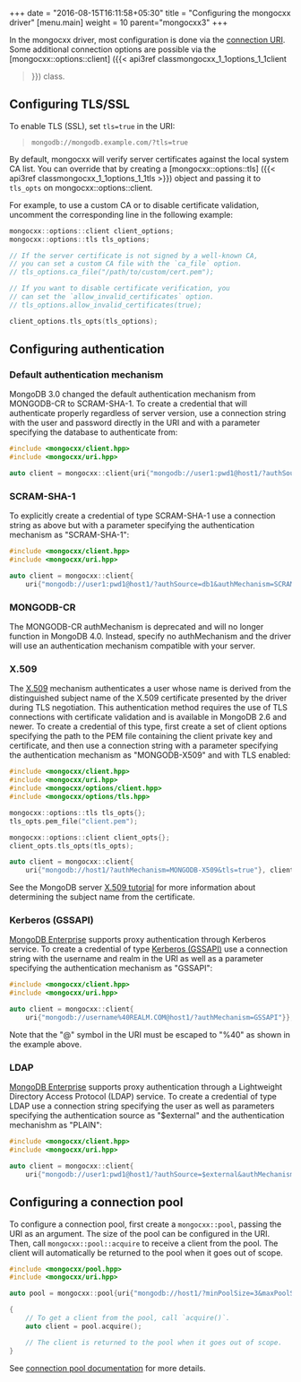 +++
date = "2016-08-15T16:11:58+05:30"
title = "Configuring the mongocxx driver"
[menu.main]
  weight = 10
  parent="mongocxx3"
+++

In the mongocxx driver, most configuration is done via the [connection
URI](https://docs.mongodb.com/master/reference/connection-string/).  Some
additional connection options are possible via the
[mongocxx::options::client] ({{< api3ref classmongocxx_1_1options_1_1client
>}}) class.

## Configuring TLS/SSL

To enable TLS (SSL), set `tls=true` in the URI:

> `mongodb://mongodb.example.com/?tls=true`

By default, mongocxx will verify server certificates against the local
system CA list.  You can override that by creating a
[mongocxx::options::tls] ({{< api3ref classmongocxx_1_1options_1_1tls >}})
object and passing it to `tls_opts` on mongocxx::options::client.

For example, to use a custom CA or to disable certificate validation,
uncomment the corresponding line in the following example:

```cpp
mongocxx::options::client client_options;
mongocxx::options::tls tls_options;

// If the server certificate is not signed by a well-known CA,
// you can set a custom CA file with the `ca_file` option.
// tls_options.ca_file("/path/to/custom/cert.pem");

// If you want to disable certificate verification, you
// can set the `allow_invalid_certificates` option.
// tls_options.allow_invalid_certificates(true);

client_options.tls_opts(tls_options);
```

## Configuring authentication

### Default authentication mechanism

MongoDB 3.0 changed the default authentication mechanism from MONGODB-CR
to SCRAM-SHA-1. To create a credential that will authenticate properly
regardless of server version, use a connection string with the user and
password directly in the URI and with a parameter specifying the database
to authenticate from:

```cpp
#include <mongocxx/client.hpp>
#include <mongocxx/uri.hpp>

auto client = mongocxx::client{uri{"mongodb://user1:pwd1@host1/?authSource=db1"}};
```

### SCRAM-SHA-1

To explicitly create a credential of type SCRAM-SHA-1 use a connection
string as above but with a parameter specifying the authentication
mechanism as "SCRAM-SHA-1":

```cpp
#include <mongocxx/client.hpp>
#include <mongocxx/uri.hpp>

auto client = mongocxx::client{
    uri{"mongodb://user1:pwd1@host1/?authSource=db1&authMechanism=SCRAM-SHA-1"}};
```

### MONGODB-CR

The MONGODB-CR authMechanism is deprecated and will no longer function in MongoDB 4.0. Instead, specify no authMechanism and the driver
will use an authentication mechanism compatible with your server.

### X.509

The [X.509](https://www.mongodb.org/dochub/core/x509)
mechanism authenticates a user whose name is derived from the distinguished
subject name of the X.509 certificate presented by the driver during TLS
negotiation. This authentication method requires the use of TLS
connections with certificate validation and is available in MongoDB 2.6
and newer. To create a credential of this type, first create a set of
client options specifying the path to the PEM file containing the client
private key and certificate, and then use a connection string with a
parameter specifying the authentication mechanism as "MONGODB-X509" and
with TLS enabled:

```cpp
#include <mongocxx/client.hpp>
#include <mongocxx/uri.hpp>
#include <mongocxx/options/client.hpp>
#include <mongocxx/options/tls.hpp>

mongocxx::options::tls tls_opts{};
tls_opts.pem_file("client.pem");

mongocxx::options::client client_opts{};
client_opts.tls_opts(tls_opts);

auto client = mongocxx::client{
    uri{"mongodb://host1/?authMechanism=MONGODB-X509&tls=true"}, client_opts};
```

See the MongoDB server
[X.509 tutorial](https://www.mongodb.org/dochub/core/x509-subject-name)
for more information about determining the subject name from the
certificate.

### Kerberos (GSSAPI)

[MongoDB Enterprise](https://www.mongodb.com/products/mongodb-enterprise)
supports proxy authentication through Kerberos service. To create a
credential of type [Kerberos (GSSAPI)](https://www.mongodb.org/dochub/core/kerberos)
use a connection string with the username and realm in the URI as well as
a parameter specifying the authentication mechanism as "GSSAPI":

```cpp
#include <mongocxx/client.hpp>
#include <mongocxx/uri.hpp>

auto client = mongocxx::client{
    uri{"mongodb://username%40REALM.COM@host1/?authMechanism=GSSAPI"}};
```

Note that the "@" symbol in the URI must be escaped to "%40" as shown in the example above.

### LDAP

[MongoDB Enterprise](http://www.mongodb.com/products/mongodb-enterprise)
supports proxy authentication through a Lightweight Directory Access
Protocol (LDAP) service. To create a credential of type LDAP use a
connection string specifying the user as well as parameters specifying
the authentication source as "$external" and the authentication mechanishm
as "PLAIN":

```cpp
#include <mongocxx/client.hpp>
#include <mongocxx/uri.hpp>

auto client = mongocxx::client{
    uri{"mongodb://user1:pwd1@host1/?authSource=$external&authMechanism=PLAIN"}};
```

## Configuring a connection pool

To configure a connection pool, first create a `mongocxx::pool`, passing
the URI as an argument. The size of the pool can be configured in the URI.
Then, call `mongocxx::pool::acquire` to receive a client from the pool.
The client will automatically be returned to the pool when it goes out of
scope.

```cpp
#include <mongocxx/pool.hpp>
#include <mongocxx/uri.hpp>

auto pool = mongocxx::pool{uri{"mongodb://host1/?minPoolSize=3&maxPoolSize=5"}};

{
    // To get a client from the pool, call `acquire()`.
    auto client = pool.acquire();

    // The client is returned to the pool when it goes out of scope.
}
```
 
See [connection pool documentation](../connection-pools) for more details.
